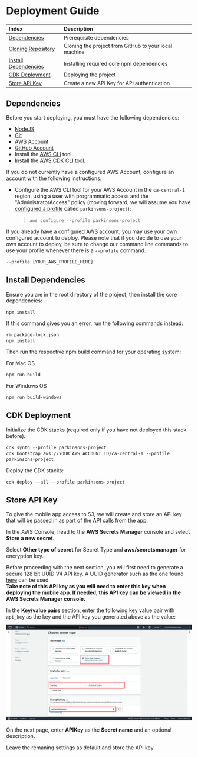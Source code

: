 # Deployment Guide

| Index                                                                    | Description                                 |
| :----------------------------------------------------------------------- | :------------------------------------------ |
| [Dependencies](#dependencies)                                            | Prerequisite dependencies    |
| [Cloning Repository](#cloning-the-repository)                     | Cloning the project from GitHub to your local machine       |
| [Install Dependencies](#install-dependencies)                     | Installing required core npm dependencies      |
| [CDK Deployment](#cdk-deployment-part-1)                   | Deploying the project |
| [Store API Key](#store-api-key)                   | Create a new API Key for API authentication |

## Dependencies
Before you start deploying, you must have the following dependencies:
- [NodeJS](https://nodejs.org/en/download/)
- [Git](https://git-scm.com/downloads)
- [AWS Account](https://aws.amazon.com/account/) 
- [GitHub Account](https://github.com/) 
- Install the [AWS CLI](https://aws.amazon.com/cli/) tool.
- Install the [AWS CDK](https://docs.aws.amazon.com/cdk/latest/guide/cli.html) CLI tool.


If you do not currently have a configured AWS Account, configure an account with the following instructions:

- Configure the AWS CLI tool for your AWS Account in the `ca-central-1` region, using a user with programmatic access and the "AdministratorAccess" policy (moving forward, we will assume you have [configured a profile](https://awscli.amazonaws.com/v2/documentation/api/latest/reference/configure/index.html) called `parkinsons-project`):
  > `aws configure --profile parkinsons-project`

If you already have a configured AWS account, you may use your own configured account to deploy. Please note that if you decide to use your own account to deploy, be sure to change our command line commands to use your profile whenever there is a ```--profile``` command.
```
--profile [YOUR_AWS_PROFILE_HERE]
```


## Install Dependencies
Ensure you are in the root directory of the project, then install the core dependencies:
```
npm install
```

If this command gives you an error, run the following commands instead:
```
rm package-lock.json
npm install
```

Then run the respective npm build command for your operating system:

For Mac OS
```
npm run build
```

For Windows OS
```
npm run build-windows
```

## CDK Deployment
Initialize the CDK stacks (required only if you have not deployed this stack before). 
```
cdk synth --profile parkinsons-project
cdk bootstrap aws://YOUR_AWS_ACCOUNT_ID/ca-central-1 --profile parkinsons-project
```

Deploy the CDK stacks:

```
cdk deploy --all --profile parkinsons-project
```

## Store API Key 

To give the mobile app access to S3, we will create and store an API key that will be passed in as part of the API calls from the app.

In the AWS Console, head to the **AWS Secrets Manager** console and select **Store a new secret**.

Select **Other type of secret** for Secret Type and **aws/secretsmanager** for encryption key. 

Before proceeding with the next section, you will first need to generate a secure 128 bit UUID V4 API key. A UUID generator such as the one found [here](https://www.uuidgenerator.net/version4) can be used.\
**Take note of this API key as you will need to enter this key when deploying the mobile app. If needed, this API key can be viewed in the AWS Secrets Manager console.**

In the **Key/value pairs** section, enter the following key value pair with `api_key` as the key and the API key you generated above as the value:

![Secrets Manager Console](../docs/images/secrets_console.png)


On the next page, enter **APIKey** as the **Secret name** and an optional description.

Leave the remaning settings as default and store the API key. 